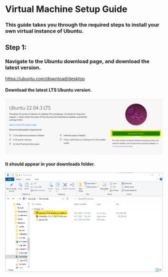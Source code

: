 # Virtual Machine Setup Guide
### This guide takes you through the required steps to install your own virtual instance of Ubuntu.

## Step 1: 
### Navigate to the Ubuntu download page, and download the latest version.
https://ubuntu.com/download/desktop

#### Download the latest LTS Ubuntu version.
<img src="./Images/Step1.png"/>

#### It should appear in your downloads folder.
<img src="./Images/Step1-2.png"/>
